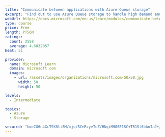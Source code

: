 ```yaml
---
title: "Communicate between applications with Azure Queue storage"
excerpt: "Find out to use Azure Queue storage to handle high demand and improve resilience in your distributed applications."
webUrl: https://docs.microsoft.com/en-us/learn/modules/communicate-between-apps-with-azure-queue-storage/
type: course
price: Free
length: PT56M
ratings:
  count: 2558
  average: 4.6032057
heat: 51

provider:
  name: Microsoft Learn
  domain: microsoft.com
  images:
    - url: /assets/images/organizations/microsoft.com-50x50.jpg
      width: 50
      height: 50

levels:
  - Intermediate

topics:
  - Azure
  - Storage

secured: "hweCG6n4XcT9X8liSM/mjo/SCeRzyvTuZ/HNqiMHGSE1SC+T51Sl6bAnIaJ+/I7W68RgbBgzvLswpuNIkTu4u9C/MyKp2hPcO5RTDs7LRBJk3uhsFB6XrKIeHz7jyPUfmnF2nWzx6fTR7Bo2ln/SrzwrJaT9eXatPK741bLnjlPIu+fxj7HJLkchwn9b3SVyiLKHsxz2rkwwx7fjQY93vH3N7z5DTZ9ShKzQJTroQBSLjfoLIexSRn4UjtL5ly6t9QioMBJ/KKvUwFTazHk//QzynVoVfplbE7RxjVmRIMN9mkr47eIsdVHU5N3SXKcFSL4suiFScEgPEYV4z/gAjZR9rc5VAePerZexF/Z7N50BWUckfg3pfbtur9jTHtlQa8tmlTlHfjgcpRDvdUSZIS7BbXFcKTqybVjPPPRGONk=;I8GkM9lRG6KFMbI53braRw=="
---
```


